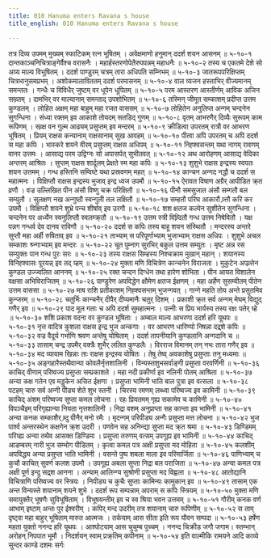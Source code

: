 ```yaml
---
title: 010 Hanuma enters Ravana s house
title_english: 010 Hanuma enters Ravana s house

---
```

<div class="audioEmbed"  caption="श्रीराम-हरिसीताराममूर्ति-घनपाठिभ्यां वचनम्" src="https://archive.org/download/Ramayana-recitation-Sriram-harisItArAmamUrti-Ghanapaati-v2/Kanda_5/Kanda_5_SK-010-Hanuma_enters_Ravana_s_house.mp3"></div>
तत्र दिव्य उपमम् मुख्यम् स्फाटिकम् रत्न भूषितम् ।  
अवेक्षमाणो हनुमान् ददर्श शयन आसनम् ॥ ५-१०-१  
दान्तकाञ्चनिचित्राङ्गेर्वैश्च वरासनैः ।  
महार्हस्तरणोपेतैरुपपन्नम् महाधनैः ॥ ५-१०-२  
तस्य च एकतमे देशे सो अग्र्य माल्य विभूषितम् ।  
ददर्श पाण्डुरम् चत्रम् तारा अधिपति सम्निभम् ॥ ५-१०-३  
जातरूपपरिक्षिप्तम् चित्रभानुसमप्रभम् ।  
अशोकमालाविततम् ददर्श परमासनम् ॥ ५-१०-४  
वाल व्यजन हस्ताभिर् वीज्यमानम् समन्ततः ।  
गन्धैः च विविधैर् जुष्टम् वर धूपेन धूपितम् ॥ ५-१०-५  
परम आस्तरण आस्तीर्णम् आविक अजिन सम्व्र्तम् ।  
दामभिर् वर माल्यानाम् समन्ताद् उपशोभितम् ॥ ५-१०-६  
तस्मिन् जीमूत सम्काशम् प्रदीप्त उत्तम कुण्डलम् ।  
लोहित अक्षम् महा बाहुम् महा रजत वाससम् ॥ ५-१०-७  
लोहितेन अनुलिप्त अन्गम् चन्दनेन सुगन्धिना ।  
संध्या रक्तम् इव आकाशे तोयदम् सतडिद् गुणम् ॥ ५-१०-८  
वृतम् आभरणैर् दिव्यैः सुरूपम् काम रूपिणम् ।  
सव्र्क्ष वन गुल्म आढ्यम् प्रसुप्तम् इव मन्दरम् ॥ ५-१०-९  
क्रीडित्वा उपरतम् रात्रौ वर आभरण भूषितम् ।  
प्रियम् राक्षस कन्यानाम् राक्षसानाम् सुख आवहम् ॥ ५-१०-१०  
पीत्वा अपि उपरतम् च अपि ददर्श स महा कपिः ।  
भास्करे शयने वीरम् प्रसुप्तम् राक्षस अधिपम् ॥ ५-१०-११  
निह्श्वसन्तम् यथा नागम् रावणम् वानर उत्तमः ।  
आसाद्य परम उद्विग्नः सो अपासर्पत् सुभीतवत् ॥ ५-१०-१२  
अथ आरोहणम् आसाद्य वेदिका अन्तरम् आश्रितः ।  
सुप्तम् राक्षस शार्दूलम् प्रेक्षते स्म महा कपिः ॥ ५-१०-१३  
शुशुभे राक्षस इन्द्रस्य स्वपतः शयन उत्तमम् ।  
गन्ध हस्तिनि सम्विष्टे यथा प्रस्रवणम् महत् ॥ ५-१०-१४  
कान्चन अन्गद नद्धौ च ददर्श स महात्मनः ।  
विक्षिप्तौ राक्षस इन्द्रस्य भुजाव् इन्द्र ध्वज उपमौ ॥ ५-१०-१५  
ऐरावत विषाण अग्रैर् आपीडित क्र्त व्रणौ ।  
वज्र उल्लिखित पीन अंसौ विष्णु चक्र परिक्षितौ ॥ ५-१०-१६  
पीनौ समसुजात अंसौ सम्गतौ बल सम्युतौ ।  
सुलक्षण नख अन्गुष्ठौ स्वन्गुली तल लक्षितौ ॥ ५-१०-१७  
सम्हतौ परिघ आकारौ व्र्त्तौ करि कर उपमौ ।  
विक्षिप्तौ शयने शुभ्रे पन्च शीर्षाव् इव उरगौ ॥ ५-१०-१८  
शश क्षतज कल्पेन सुशीतेन सुगन्धिना ।  
चन्दनेन पर अर्ध्येन स्वनुलिप्तौ स्वलम्क्र्तौ ॥ ५-१०-१९  
उत्तम स्त्री विम्र्दितौ गन्ध उत्तम निषेवितौ ।  
यक्ष पन्नग गन्धर्व देव दानव राविणौ ॥ ५-१०-२०  
ददर्श स कपिः तस्य बाहू शयन संस्थितौ ।  
मन्दरस्य अन्तरे सुप्तौ महा अर्ही रुषिताव् इव ॥ ५-१०-२१  
ताभ्याम् स परिपूर्णाभ्याम् भुजाभ्याम् राक्षस अधिपः ।  
शुशुभे अचल सम्काशः श्र्न्गाभ्याम् इव मन्दरः ॥ ५-१०-२२  
चूत पुम्नाग सुरभिर् बकुल उत्तम सम्युतः ।  
मृष्ट अन्न रस सम्युक्तः पान गन्ध पुरः सरः ॥ ५-१०-२३  
तस्य राक्षस सिम्हस्य निश्चक्राम मुखान् महान् ।  
शयानस्य विनिह्श्वासः पूरयन्न् इव तद् ग्र्हम् ॥ ५-१०-२४  
मुक्ता मणि विचित्रेण कान्चनेन विराजता ।  
मुकुटेन अपव्र्त्तेन कुण्डल उज्ज्वलित आननम् ॥ ५-१०-२५  
रक्त चन्दन दिग्धेन तथा हारेण शोभिता ।  
पीन आयत विशालेन वक्षसा अभिविराजितम् ॥ ५-१०-२६  
पाण्डुरेण अपविद्धेन क्षौमेण क्षतज ईक्षणम् ।  
महा अर्हेण सुसम्वीतम् पीतेन उत्तम वाससा ॥ ५-१०-२७  
माष राशि प्रतीकाशम् निह्श्वसन्तम् भुजन्गवत् ।  
गान्गे महति तोय अन्ते प्रसुतमिव कुन्जरम् ॥ ५-१०-२८  
चतुर्भिः कान्चनैर् दीपैर् दीप्यमानैः चतुर् दिशम् ।  
प्रकाशी क्र्त सर्व अन्गम् मेघम् विद्युद् गणैर् इव ॥ ५-१०-२९  
पाद मूल गताः च अपि ददर्श सुमहात्मनः ।  
पत्नीः स प्रिय भार्यस्य तस्य रक्षः पतेर् ग्र्हे ॥ ५-१०-३०  
शशि प्रकाश वदना वर कुण्डल भूषिताः ।  
अम्बाल माल्य आभरणा ददर्श हरि यूथपः ॥ ५-१०-३१  
नृत्त वादित्र कुशला राक्षस इन्द्र भुज अन्कगाः ।  
वर आभरण धारिण्यो निषन्ना दद्र्शे कपिः ॥ ५-१०-३२  
वज्र वैदूर्य गर्भाणि श्रवण अन्तेषु योषिताम् ।  
ददर्श तापनीयानि कुण्डलानि अन्गदानि च ॥ ५-१०-३३  
तासाम् चन्द्र उपमैर् वक्त्रैः शुभैर् ललित कुण्डलैः ।  
विरराज विमानम् तन् नभः तारा गणैर् इव ॥ ५-१०-३४  
मद व्यायाम खिन्नाः ताः राक्षस इन्द्रस्य योषितः ।  
तेषु तेष्व् अवकाशेषु प्रसुप्ताः तनु मध्यमाः ॥ ५-१०-३५  
अङ्गहारैस्तथैवान्या कोवलैर्नृत्तशालिनी ।  
विन्यस्तशुभसर्वाङ्गी प्रसुप्ता वरवर्णिनी ॥ ५-१०-३६  
काचिद् वीणाम् परिष्वज्य प्रसुप्ता सम्प्रकाशते ।  
महा नदी प्रकीर्णा इव नलिनी पोतम् आश्रिता ॥ ५-१०-३७  
अन्या कक्ष गतेन एव मड्डुकेन असित ईक्षणा ।  
प्रसुप्ता भामिनी भाति बाल पुत्रा इव वत्सला ॥ ५-१०-३८  
पटहम् चारु सर्व अन्गी पीड्य शेते शुभ स्तनी ।  
चिरस्य रमणम् लब्ध्वा परिष्वज्य इव कामिनी ॥ ५-१०-३९  
काचिद् अंशम् परिष्वज्य सुप्ता कमल लोचना ।  
रहः प्रियतमम् गृह्य सकामेव च कामिनी ॥ ५-१०-४०  
विपञ्चैइम् परिगृह्यान्या नियता नृत्तशालिनी ।  
निद्रा वशम् अनुप्राप्ता सह कान्ता इव भामिनी ॥ ५-१०-४१  
अन्या कनक सम्काशैर् म्र्दु पीनैर् मनो रमैः ।  
मृदन्गम् परिपीड्य अन्गैः प्रसुप्ता मत्त लोचना ॥ ५-१०-४२  
भुज पार्श्व अन्तरस्थेन कक्षगेन क्र्श उदरी ।  
पणवेन सह अनिन्द्या सुप्ता मद क्र्त श्रमा ॥ ५-१०-४३  
डिण्डिमम् परिग्र्ह्य अन्या तथैव आसक्त डिण्डिमा ।  
प्रसुप्ता तरुणम् वत्सम् उपगूह्य इव भामिनी ॥ ५-१०-४४  
काचिद् आडम्बरम् नारी भुज सम्भोग पीडितम् ।  
कृत्वा कमल पत्र अक्षी प्रसुप्ता मद मोहिता ॥ ५-१०-४५  
कलशीम् अपविद्ध्य अन्या प्रसुप्ता भाति भामिनी ।  
वसन्ते पुष्प शबला माला इव परिमार्जिता ॥ ५-१०-४६  
पाणिभ्याम् च कुचौ काचित् सुवर्ण कलश उपमौ ।  
उपगूह्य अबला सुप्ता निद्रा बल पराजिता ॥ ५-१०-४७  
अन्या कमल पत्र अक्षी पूर्ण इन्दु सद्र्श आनना ।  
अन्याम् आलिन्ग्य सुश्रोणी प्रसुप्ता मद विह्वला ॥ ५-१०-४८  
आतोद्यानि विचित्राणि परिष्वज्य वर स्त्रियः ।  
निपीड्य च कुचैः सुप्ताः कामिन्यः कामुकान् इव ॥ ५-१०-४९  
तासाम् एक अन्त विन्यस्ते शयानाम् शयने शुभे ।  
ददर्श रूप सम्पन्नाम् अपराम् स कपिः स्त्रियम् ॥ ५-१०-५०  
मुक्ता मणि समायुक्तैर् भूषणैः सुविभूषिताम् ।  
विभूषयन्तीम् इव च स्व श्रिया भवन उत्तमम् ॥ ५-१०-५१  
गौरीम् कनक वर्ण आभाम् इष्टाम् अन्तः पुर ईश्वरीम् ।  
कपिर् मन्द उदरीम् तत्र शयानाम् चारु रूपिणीम् ॥ ५-१०-५२  
स ताम् दृष्ट्वा महा बाहुर् भूषिताम् मारुत आत्मजः ।  
तर्कयाम् आस सीता इति रूप यौवन सम्पदा ॥ ५-१०-५३  
हर्षेण महता युक्तो ननन्द हरि यूथपः ।  
आश्पोटयाम् आस चुचुम्ब पुच्चम् ।  
ननन्द चिक्रीड जगौ जगाम।  
स्तम्भान् अरोहन् निपपात भूमौ ।  
निदर्शयन् स्वाम् प्रक्र्तिम् कपीनाम् ॥ ५-१०-५४  
इति वाल्मीकि रामयने आदि काव्ये सुन्दर काण्डे दशमः सर्गः